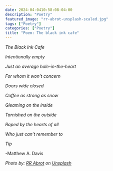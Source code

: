 ```yaml
---
date: 2024-04-0410:58:08-04:00
description: "Poetry"
featured_image: "rr-abrot-unsplash-scaled.jpg"
tags: ["Poetry"]
categories: ["Poetry"]
title: "Poem: The black ink cafe"
---
```


_The Black Ink Cafe_

_Intentionally empty_

_Just an average hole-in-the-heart_

_For whom it won’t concern_

_Doors wide closed_

_Coffee as strong as snow_

_Gleaming on the inside_

_Tarnished on the outside_

_Raped by the hearts of all_

_Who just can’t remember to_

_Tip_

-Matthew A. Davis

_Photo by: [RR Abrot](https://unsplash.com/@rr_abrot) on [Unsplash](https://unsplash.com/)_
